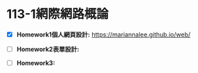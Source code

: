 # 113-1**網際網路概論**

- [x] **Homework1個人網頁設計:** https://mariannalee.github.io/web/

- [ ] **Homework2表單設計:**

- [ ] **Homework3:**


